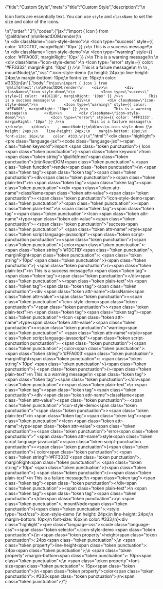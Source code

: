 {"title":"Custom Style","meta":{"title":"Custom Style","description":"\n<p>Icon fonts are essentially text. You can use <code>style</code> and <code>className</code> to set the size and color of the icons.</p>\n","order":"3"},"codes":{"jsx":"import { Icon } from '@alifd/next';\n\nReactDOM.render(\n    <div>\n        <div className=\"icon-style-demo\">\n            <Icon type=\"success\" style={{ color: '#1DC11D', marginRight: '10px' }} />\n            This is a success message!\n        </div>\n        <div className=\"icon-style-demo\">\n            <Icon type=\"warning\" style={{ color: '#FFA003', marginRight: '10px' }} />\n            This is a warning message!\n        </div>\n        <div className=\"icon-style-demo\">\n            <Icon type=\"error\" style={{ color: '#FF3333', marginRight: '10px' }} />\n            This is a failure message!\n        </div>\n    </div>\n    , mountNode);\n","css":".icon-style-demo {\n    height: 24px;\n    line-height: 24px;\n    margin-bottom: 10px;\n    font-size: 16px;\n    color: #333;\n}\n"},"body":"\n````jsx\nimport { Icon } from '@alifd/next';\n\nReactDOM.render(\n    <div>\n        <div className=\"icon-style-demo\">\n            <Icon type=\"success\" style={{ color: '#1DC11D', marginRight: '10px' }} />\n            This is a success message!\n        </div>\n        <div className=\"icon-style-demo\">\n            <Icon type=\"warning\" style={{ color: '#FFA003', marginRight: '10px' }} />\n            This is a warning message!\n        </div>\n        <div className=\"icon-style-demo\">\n            <Icon type=\"error\" style={{ color: '#FF3333', marginRight: '10px' }} />\n            This is a failure message!\n        </div>\n    </div>\n    , mountNode);\n````\n\n````css\n.icon-style-demo {\n    height: 24px;\n    line-height: 24px;\n    margin-bottom: 10px;\n    font-size: 16px;\n    color: #333;\n}\n````","html":"<script>(function(){\"use strict\";\n\nvar _next = require(\"@alifd/next\");\n\nReactDOM.render(React.createElement(\n    \"div\",\n    null,\n    React.createElement(\n        \"div\",\n        { className: \"icon-style-demo\" },\n        React.createElement(_next.Icon, { type: \"success\", style: { color: '#1DC11D', marginRight: '10px' } }),\n        \"This is a success message!\"\n    ),\n    React.createElement(\n        \"div\",\n        { className: \"icon-style-demo\" },\n        React.createElement(_next.Icon, { type: \"warning\", style: { color: '#FFA003', marginRight: '10px' } }),\n        \"This is a warning message!\"\n    ),\n    React.createElement(\n        \"div\",\n        { className: \"icon-style-demo\" },\n        React.createElement(_next.Icon, { type: \"error\", style: { color: '#FF3333', marginRight: '10px' } }),\n        \"This is a failure message!\"\n    )\n), mountNode);})()</script><div class=\"highlight\"><pre class=\"language-jsx\"><code class=\"language-jsx\"><span class=\"token keyword\">import</span> <span class=\"token punctuation\">{</span> Icon <span class=\"token punctuation\">}</span> <span class=\"token keyword\">from</span> <span class=\"token string\">'@alifd/next'</span><span class=\"token punctuation\">;</span>\n\nReactDOM<span class=\"token punctuation\">.</span><span class=\"token function\">render</span><span class=\"token punctuation\">(</span>\n    <span class=\"token tag\"><span class=\"token tag\"><span class=\"token punctuation\">&lt;</span>div</span><span class=\"token punctuation\">></span></span><span class=\"token plain-text\">\n        </span><span class=\"token tag\"><span class=\"token tag\"><span class=\"token punctuation\">&lt;</span>div</span> <span class=\"token attr-name\">className</span><span class=\"token attr-value\"><span class=\"token punctuation\">=</span><span class=\"token punctuation\">\"</span>icon-style-demo<span class=\"token punctuation\">\"</span></span><span class=\"token punctuation\">></span></span><span class=\"token plain-text\">\n            </span><span class=\"token tag\"><span class=\"token tag\"><span class=\"token punctuation\">&lt;</span>Icon</span> <span class=\"token attr-name\">type</span><span class=\"token attr-value\"><span class=\"token punctuation\">=</span><span class=\"token punctuation\">\"</span>success<span class=\"token punctuation\">\"</span></span> <span class=\"token attr-name\">style</span><span class=\"token script language-javascript\"><span class=\"token script-punctuation punctuation\">=</span><span class=\"token punctuation\">{</span><span class=\"token punctuation\">{</span> color<span class=\"token punctuation\">:</span> <span class=\"token string\">'#1DC11D'</span><span class=\"token punctuation\">,</span> marginRight<span class=\"token punctuation\">:</span> <span class=\"token string\">'10px'</span> <span class=\"token punctuation\">}</span><span class=\"token punctuation\">}</span></span> <span class=\"token punctuation\">/></span></span><span class=\"token plain-text\">\n            This is a success message!\n        </span><span class=\"token tag\"><span class=\"token tag\"><span class=\"token punctuation\">&lt;/</span>div</span><span class=\"token punctuation\">></span></span><span class=\"token plain-text\">\n        </span><span class=\"token tag\"><span class=\"token tag\"><span class=\"token punctuation\">&lt;</span>div</span> <span class=\"token attr-name\">className</span><span class=\"token attr-value\"><span class=\"token punctuation\">=</span><span class=\"token punctuation\">\"</span>icon-style-demo<span class=\"token punctuation\">\"</span></span><span class=\"token punctuation\">></span></span><span class=\"token plain-text\">\n            </span><span class=\"token tag\"><span class=\"token tag\"><span class=\"token punctuation\">&lt;</span>Icon</span> <span class=\"token attr-name\">type</span><span class=\"token attr-value\"><span class=\"token punctuation\">=</span><span class=\"token punctuation\">\"</span>warning<span class=\"token punctuation\">\"</span></span> <span class=\"token attr-name\">style</span><span class=\"token script language-javascript\"><span class=\"token script-punctuation punctuation\">=</span><span class=\"token punctuation\">{</span><span class=\"token punctuation\">{</span> color<span class=\"token punctuation\">:</span> <span class=\"token string\">'#FFA003'</span><span class=\"token punctuation\">,</span> marginRight<span class=\"token punctuation\">:</span> <span class=\"token string\">'10px'</span> <span class=\"token punctuation\">}</span><span class=\"token punctuation\">}</span></span> <span class=\"token punctuation\">/></span></span><span class=\"token plain-text\">\n            This is a warning message!\n        </span><span class=\"token tag\"><span class=\"token tag\"><span class=\"token punctuation\">&lt;/</span>div</span><span class=\"token punctuation\">></span></span><span class=\"token plain-text\">\n        </span><span class=\"token tag\"><span class=\"token tag\"><span class=\"token punctuation\">&lt;</span>div</span> <span class=\"token attr-name\">className</span><span class=\"token attr-value\"><span class=\"token punctuation\">=</span><span class=\"token punctuation\">\"</span>icon-style-demo<span class=\"token punctuation\">\"</span></span><span class=\"token punctuation\">></span></span><span class=\"token plain-text\">\n            </span><span class=\"token tag\"><span class=\"token tag\"><span class=\"token punctuation\">&lt;</span>Icon</span> <span class=\"token attr-name\">type</span><span class=\"token attr-value\"><span class=\"token punctuation\">=</span><span class=\"token punctuation\">\"</span>error<span class=\"token punctuation\">\"</span></span> <span class=\"token attr-name\">style</span><span class=\"token script language-javascript\"><span class=\"token script-punctuation punctuation\">=</span><span class=\"token punctuation\">{</span><span class=\"token punctuation\">{</span> color<span class=\"token punctuation\">:</span> <span class=\"token string\">'#FF3333'</span><span class=\"token punctuation\">,</span> marginRight<span class=\"token punctuation\">:</span> <span class=\"token string\">'10px'</span> <span class=\"token punctuation\">}</span><span class=\"token punctuation\">}</span></span> <span class=\"token punctuation\">/></span></span><span class=\"token plain-text\">\n            This is a failure message!\n        </span><span class=\"token tag\"><span class=\"token tag\"><span class=\"token punctuation\">&lt;/</span>div</span><span class=\"token punctuation\">></span></span><span class=\"token plain-text\">\n    </span><span class=\"token tag\"><span class=\"token tag\"><span class=\"token punctuation\">&lt;/</span>div</span><span class=\"token punctuation\">></span></span>\n    <span class=\"token punctuation\">,</span> mountNode<span class=\"token punctuation\">)</span><span class=\"token punctuation\">;</span></code></pre></div><style type=\"text/css\">.icon-style-demo {\n    height: 24px;\n    line-height: 24px;\n    margin-bottom: 10px;\n    font-size: 16px;\n    color: #333;\n}</style><div class=\"highlight\"><pre class=\"language-css\"><code class=\"language-css\"><span class=\"token selector\">.icon-style-demo</span> <span class=\"token punctuation\">{</span>\n    <span class=\"token property\">height</span><span class=\"token punctuation\">:</span> 24px<span class=\"token punctuation\">;</span>\n    <span class=\"token property\">line-height</span><span class=\"token punctuation\">:</span> 24px<span class=\"token punctuation\">;</span>\n    <span class=\"token property\">margin-bottom</span><span class=\"token punctuation\">:</span> 10px<span class=\"token punctuation\">;</span>\n    <span class=\"token property\">font-size</span><span class=\"token punctuation\">:</span> 16px<span class=\"token punctuation\">;</span>\n    <span class=\"token property\">color</span><span class=\"token punctuation\">:</span> #333<span class=\"token punctuation\">;</span>\n<span class=\"token punctuation\">}</span></code></pre></div>"}
